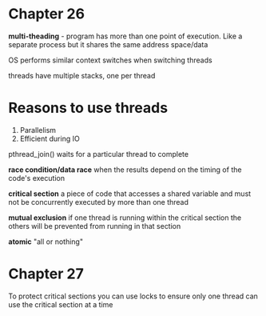 # Chapter 26
**multi-theading** - program has more than one point of execution. Like a separate process but it shares the same address space/data

OS performs similar context switches when switching threads

threads have multiple stacks, one per thread

# Reasons  to use threads
1. Parallelism
2. Efficient during IO

pthread_join() waits for a particular thread to complete

**race condition/data race** when the results depend on the timing of the code's execution

**critical section** a piece of code that accesses a shared variable and must not be concurrently executed by more than one thread

**mutual exclusion** if one thread is running within the critical section the others will be prevented from running in that section

**atomic** "all or nothing"

# Chapter 27
To protect critical sections you can use locks to ensure only one thread can use the critical section at a time